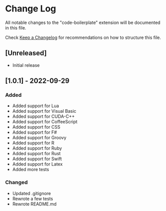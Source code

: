 # Change Log

All notable changes to the "code-boilerplate" extension will be documented in this file.

Check [Keep a Changelog](http://keepachangelog.com/) for recommendations on how to structure this file.

## [Unreleased]

- Initial release

## [1.0.1] - 2022-09-29
### Added
- Added support for Lua
- Added support for Visual Basic
- Added support for CUDA-C++
- Added support for CoffeeScript
- Added support for CSS
- Added support for F#
- Added support for Groovy
- Added support for R
- Added support for Ruby
- Added support for Rust
- Added support for Swift
- Added support for Latex
- Added more tests

### Changed
- Updated .gitignore
- Rewrote a few tests
- Rewrote README.md